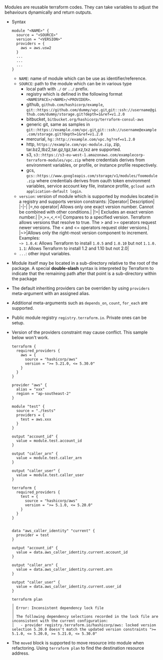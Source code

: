 Modules are reusable terraform codes. They can take variables to adjust the behaviours dynamically and return outputs.

- Syntax

  ```
  module "<NAME>" {
    source = "<SOURCE>"
    version = "<VERSION>"
    providers = {
      aws = aws.usw2
    }
    ...
    ...
    ...
  }
  ```

  - `NAME`: name of module which can be use as identifier/reference.
  - `SOURCE`: path to the module which can be in various type
    - local path with `./` or `../` prefix.
    - registry which is defined in the following format `<NAMESPACE>/<NAME>/<PROVIDER>`.
    - github, `github.com/hashicorp/example`, `git::https://github.com/dummy/vpc.git`,`git::ssh://username@github.com/dummy/storage.git?depth=1&ref=v1.2.0`
    - bitbucket, `bitbucket.org/hashicorp/terraform-consul-aws`
    - generic git, same as samples in `git::https://example.com/vpc.git`,`git::ssh://username@example.com/storage.git?depth=1&ref=v1.2.0`
    - mercurial, `hg::http://example.com/vpc.hg?ref=v1.2.0`
    - http, `https://example.com/vpc-module.zip`, zip, tar.bz2,tbz2,tar.gz,tgz,tar.xz,txz are supported.
    - s3, `s3::https://s3-eu-west-1.amazonaws.com/examplecorp-terraform-modules/vpc.zip` where credentials derives from environment variables, or profile, or instance profile respectively.
    - gcs, `gcs::https://www.googleapis.com/storage/v1/modules/foomodule.zip` where credentials derives from oauth token environment variables, service account key file, instance profile, `gcloud auth application-default login`.
  - `version`: version of module which is supported by modules located in a registry and supports version constraints:
      |Operator|	Description|
      |-|-|
      |=,no operator|	Allows only one exact version number. Cannot be combined with other conditions.|
      |!=|	Excludes an exact version number.|
      |>,>=,<,<=|	Compares to a specified version. Terraform allows versions that resolve to true. The > and >= operators request newer versions. The < and <= operators request older versions.|
      |~>|Allows only the right-most version component to increment.<br> Examples: <br>  `~> 1.0.4`: Allows Terraform to install `1.0.5` and `1.0.10` but not `1.1.0.`<br> `1.1`: Allows Terraform to install 1.2 and 1.10 but not 2.0|
  - `...`: other input variables.
- Module itself may be located in a sub-directory relative to the root of the package. A special **double-slash** syntax is interpreted by Terraform to indicate that the remaining path after that point is a sub-directory within the package
- The default inheriting providers can be overriden by using `providers` meta-argument with an assigned alias. 
- Additional meta-arguments such as `depends_on`, `count`, `for_each` are supported.
- Public module registry `registry.terraform.io`. Private ones can be setup.
- Version of the providers constraint may cause conflict. This sample below won't work.

  ```
  terraform {
    required_providers {
      aws = {
        source = "hashicorp/aws"
        version = ">= 5.21.0, <= 5.30.0"
      }
    }
  }
  
  provider "aws" {
    alias = "xxx"
    region = "ap-southeast-2"
  }
  
  module "test" {
    source = "./tests"
    providers = {
      test = aws.xxx
    }
  }
  
  output "account_id" {
    value = module.test.account_id
  }
  
  output "caller_arn" {
    value = module.test.caller_arn
  }
  
  output "caller_user" {
    value = module.test.caller_user
  }
  ```

  ```
  terraform {
    required_providers {
      test = {
        source = "hashicorp/aws"
        version = ">= 5.1.0, <= 5.20.0"
      }
    }
  }
  
  
  data "aws_caller_identity" "current" {
    provider = test
  }
  
  output "account_id" {
    value = data.aws_caller_identity.current.account_id
  }
  
  output "caller_arn" {
    value = data.aws_caller_identity.current.arn
  }
  
  output "caller_user" {
    value = data.aws_caller_identity.current.user_id
  }
  ```

  ```
  terraform plan
  ╷
  │ Error: Inconsistent dependency lock file
  │ 
  │ The following dependency selections recorded in the lock file are inconsistent with the current configuration:
  │   - provider registry.terraform.io/hashicorp/aws: locked version selection 5.20.0 doesn't match the updated version constraints ">= 5.1.0, <= 5.20.0, >= 5.21.0, <= 5.30.0"
  ```

- The `moved` block is supported to move resource into module when refactoring. Using `terraform plan` to find the destination resource address.
